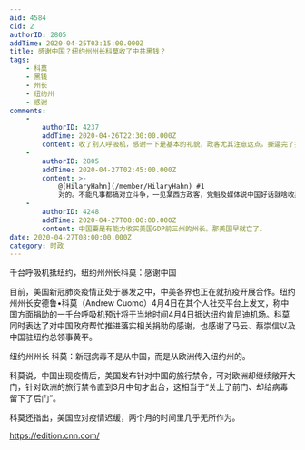 ```yaml
---
aid: 4584
cid: 2
authorID: 2805
addTime: 2020-04-25T03:15:00.000Z
title: 感谢中国？纽约州州长科莫收了中共黑钱？
tags:
    - 科莫
    - 黑钱
    - 州长
    - 纽约州
    - 感谢
comments:
    -
        authorID: 4237
        addTime: 2020-04-26T22:30:00.000Z
        content: 收了别人呼吸机，感谢一下是基本的礼貌，政客尤其注意这点。撕逼完了握手说谢谢说pray for you都常见。 因此说收了黑钱不合适。
    -
        authorID: 2805
        addTime: 2020-04-27T02:45:00.000Z
        content: >-
            @[HilaryHahn](/member/HilaryHahn) #1
            对的。不能凡事都搞对立斗争，一见某西方政客，党魁及媒体说中国好话就啥收黑钱，蓝金黄。这样做同个少先队队员一样稚嫩。
    -
        authorID: 4248
        addTime: 2020-04-27T08:00:00.000Z
        content: 中国要是有能力收买美国GDP前三州的州长。那美国早就亡了。
date: 2020-04-27T08:00:00.000Z
category: 时政
---
```


千台呼吸机抵纽约，纽约州州长科莫：感谢中国

目前，美国新冠肺炎疫情正处于暴发之中，中美各界也正在就抗疫开展合作。纽约州州长安德鲁•科莫（Andrew Cuomo）4月4日在其个人社交平台上发文，称中国方面捐助的一千台呼吸机预计将于当地时间4月4日抵达纽约肯尼迪机场。科莫同时表达了对中国政府帮忙推进落实相关捐助的感谢，也感谢了马云、蔡崇信以及中国驻纽约总领事黄平。

纽约州州长 科莫：新冠病毒不是从中国，而是从欧洲传入纽约州的。

科莫说，中国出现疫情后，美国发布针对中国的旅行禁令，可对欧洲却继续敞开大门，针对欧洲的旅行禁令直到3月中旬才出台，这相当于“关上了前门、却给病毒留下了后门”。

科莫还指出，美国应对疫情迟缓，两个月的时间里几乎无所作为。

https://edition.cnn.com/
